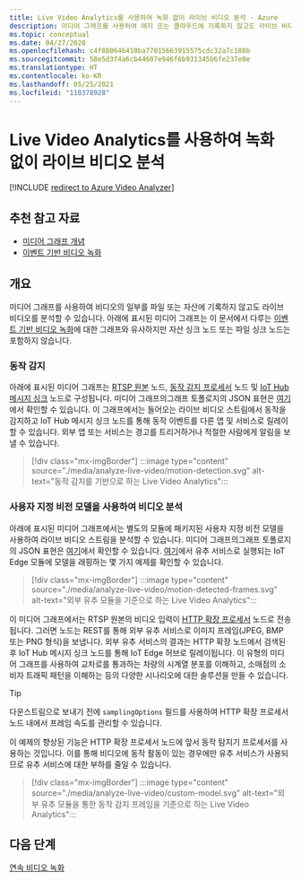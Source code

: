 ```yaml
---
title: Live Video Analytics를 사용하여 녹화 없이 라이브 비디오 분석 - Azure
description: 미디어 그래프를 사용하여 에지 또는 클라우드에 기록하지 않고도 라이브 비디오 스트림에서 분석을 추출할 수 있습니다. 이 문서에서는 이 개념과 Live Video Analytics를 사용하여 녹화하지 않고 라이브 비디오를 분석하는 방법을 설명합니다.
ms.topic: conceptual
ms.date: 04/27/2020
ms.openlocfilehash: c4f880646410ba77015663915575cdc32a7c188b
ms.sourcegitcommit: 58e5d3f4a6cb44607e946f6b931345b6fe237e0e
ms.translationtype: HT
ms.contentlocale: ko-KR
ms.lasthandoff: 05/25/2021
ms.locfileid: "110378928"
---
```

# <a name="analyze-live-video-without-any-recording-with-live-video-analytics"></a>Live Video Analytics를 사용하여 녹화 없이 라이브 비디오 분석

[!INCLUDE [redirect to Azure Video Analyzer](./includes/redirect-video-analyzer.md)]

## <a name="suggested-pre-reading"></a>추천 참고 자료 

* [미디어 그래프 개념](media-graph-concept.md)
* [이벤트 기반 비디오 녹화](event-based-video-recording-concept.md)

## <a name="overview"></a>개요  

미디어 그래프를 사용하여 비디오의 일부를 파일 또는 자산에 기록하지 않고도 라이브 비디오를 분석할 수 있습니다. 아래에 표시된 미디어 그래프는 이 문서에서 다루는 [이벤트 기반 비디오 녹화](event-based-video-recording-concept.md)에 대한 그래프와 유사하지만 자산 싱크 노드 또는 파일 싱크 노드는 포함하지 않습니다.

### <a name="motion-detection"></a>동작 감지

아래에 표시된 미디어 그래프는 [RTSP 원본](media-graph-concept.md#rtsp-source) 노드, [동작 감지 프로세서](media-graph-concept.md#motion-detection-processor) 노드 및 [IoT Hub 메시지 싱크](media-graph-concept.md#iot-hub-message-sink) 노드로 구성됩니다. 미디어 그래프의그래프 토폴로지의 JSON 표현은 [여기](https://github.com/Azure/live-video-analytics/blob/master/MediaGraph/topologies/motion-detection/topology.json)에서 확인할 수 있습니다. 이 그래프에서는 들어오는 라이브 비디오 스트림에서 동작을 감지하고 IoT Hub 메시지 싱크 노드를 통해 동작 이벤트를 다른 앱 및 서비스로 릴레이할 수 있습니다. 외부 앱 또는 서비스는 경고를 트리거하거나 적절한 사람에게 알림을 보낼 수 있습니다.

> [!div class="mx-imgBorder"]
> :::image type="content" source="./media/analyze-live-video/motion-detection.svg" alt-text="동작 감지를 기반으로 하는 Live Video Analytics":::

### <a name="analyzing-video-using-a-custom-vision-model"></a>사용자 지정 비전 모델을 사용하여 비디오 분석 

아래에 표시된 미디어 그래프에서는 별도의 모듈에 패키지된 사용자 지정 비전 모델을 사용하여 라이브 비디오 스트림을 분석할 수 있습니다. 미디어 그래프의그래프 토폴로지의 JSON 표현은 [여기](https://github.com/Azure/live-video-analytics/blob/master/MediaGraph/topologies/httpExtension/topology.json)에서 확인할 수 있습니다. [여기](https://github.com/Azure/live-video-analytics/tree/master/utilities/video-analysis)에서 유추 서비스로 실행되는 IoT Edge 모듈에 모델을 래핑하는 몇 가지 예제를 확인할 수 있습니다.

> [!div class="mx-imgBorder"]
> :::image type="content" source="./media/analyze-live-video/motion-detected-frames.svg" alt-text="외부 유추 모듈을 기준으로 하는 Live Video Analytics":::

이 미디어 그래프에서는 RTSP 원본의 비디오 입력이 [HTTP 확장 프로세서](media-graph-concept.md#http-extension-processor) 노드로 전송됩니다. 그러면 노드는 REST를 통해 외부 유추 서비스로 이미지 프레임(JPEG, BMP 또는 PNG 형식)을 보냅니다. 외부 유추 서비스의 결과는 HTTP 확장 노드에서 검색된 후 IoT Hub 메시지 싱크 노드를 통해 IoT Edge 허브로 릴레이됩니다. 이 유형의 미디어 그래프를 사용하여 교차로를 통과하는 차량의 시계열 분포를 이해하고, 소매점의 소비자 트래픽 패턴을 이해하는 등의 다양한 시나리오에 대한 솔루션을 만들 수 있습니다.
>[!TIP]
> 다운스트림으로 보내기 전에 `samplingOptions` 필드를 사용하여 HTTP 확장 프로세서 노드 내에서 프레임 속도를 관리할 수 있습니다.

이 예제의 향상된 기능은 HTTP 확장 프로세서 노드에 앞서 동작 탐지기 프로세서를 사용하는 것입니다. 이를 통해 비디오에 동작 활동이 있는 경우에만 유추 서비스가 사용되므로 유추 서비스에 대한 부하를 줄일 수 있습니다.

> [!div class="mx-imgBorder"]
> :::image type="content" source="./media/analyze-live-video/custom-model.svg" alt-text="외부 유추 모듈을 통한 동작 감지 프레임을 기준으로 하는 Live Video Analytics":::

## <a name="next-steps"></a>다음 단계

[연속 비디오 녹화](continuous-video-recording-concept.md)
